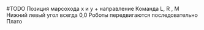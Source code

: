 #TODO
Позиция марсохода x и y + направление
Команда L, R , M
Нижний левый угол всегда 0,0
Роботы передвигаются последовательно
Плато